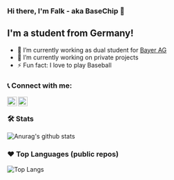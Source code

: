 ### Hi there, I'm Falk - aka BaseChip 👋

## I'm a student from Germany!
- 🔭 I’m currently working as dual student for [Bayer AG](https://www.bayer.com/en/)
- 🌱 I’m currently working on private projects
- ⚡ Fun fact: I love to play Baseball

### 📞 Connect with me:

[<img align="left" alt="BaseChip | Twitter" width="22px" src="https://cdn.jsdelivr.net/npm/simple-icons@v3/icons/twitter.svg" />][twitter]
[<img align="left" alt="BaseChip | Email" width="22px" src="https://cdn.jsdelivr.net/npm/simple-icons@3.4.0/icons/mail-dot-ru.svg" />][email]
<br>

### 🛠 Stats
![Anurag's github stats](https://github-readme-stats.vercel.app/api?username=BaseChip&count_private=true&show_icons=true&bg_color=151515&text_color=9f9f9f&title_color=fff&icon_color=79ff97)

### ❤ Top Languages (public repos)
![Top Langs](https://github-readme-stats.vercel.app/api/top-langs/?username=BaseChip&layout=compact&bg_color=151515&text_color=9f9f9f&title_color=fff)


[twitter]: https://twitter.com/BaseChip
[email]: mailto:github@falkmichaelis.eu
[instagram]: https://instagram.com/falkmichaelis

